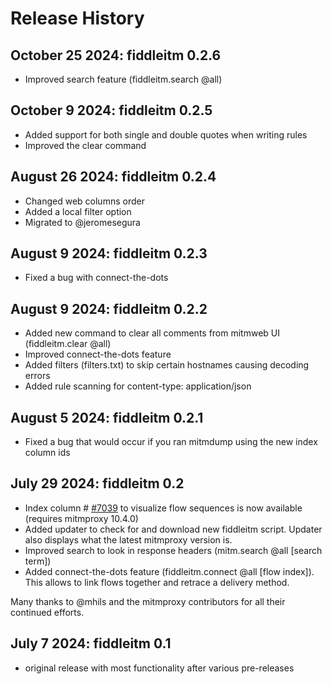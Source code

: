 # Release History

## October 25 2024: fiddleitm 0.2.6

- Improved search feature (fiddleitm.search @all)

## October 9 2024: fiddleitm 0.2.5

- Added support for both single and double quotes when writing rules
- Improved the clear command

## August 26 2024: fiddleitm 0.2.4

- Changed web columns order
- Added a local filter option
- Migrated to @jeromesegura

## August 9 2024: fiddleitm 0.2.3

- Fixed a bug with connect-the-dots

## August 9 2024: fiddleitm 0.2.2

- Added new command to clear all comments from mitmweb UI (fiddleitm.clear @all)
- Improved connect-the-dots feature
- Added filters (filters.txt) to skip certain hostnames causing decoding errors
- Added rule scanning for content-type: application/json

## August 5 2024: fiddleitm 0.2.1

- Fixed a bug that would occur if you ran mitmdump using the new index column ids

## July 29 2024: fiddleitm 0.2

- Index column # [#7039](https://github.com/mitmproxy/mitmproxy/pull/7039) to visualize flow sequences is now available (requires mitmproxy 10.4.0)
- Added updater to check for and download new fiddleitm script. Updater also displays what the latest mitmproxy version is.
- Improved search to look in response headers (mitm.search @all [search term])
- Added connect-the-dots feature (fiddleitm.connect @all [flow index]). This allows to link flows together and retrace a delivery method.

Many thanks to @mhils and the mitmproxy contributors for all their continued efforts.

## July 7 2024: fiddleitm 0.1

- original release with most functionality after various pre-releases
